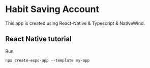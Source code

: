# Habit Saving Account
This app is created using React-Native & Typescript & NativeWind.


## React Native tutorial
Run
```
npx create-expo-app --template my-app
```


